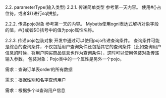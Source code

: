 2.2. parameterType(输入类型)
2.2.1. 传递简单类型
        参考第一天内容。
        使用#{}占位符，或者${}进行sql拼接。

2.2.2. 传递pojo对象
参考第一天的内容。
Mybatis使用ognl表达式解析对象字段的值，#{}或者${}括号中的值为pojo属性名称。

2.2.3. 传递pojo包装对象
	开发中通过可以使用pojo传递查询条件。
查询条件可能是综合的查询条件，不仅包括用户查询条件还包括其它的查询条件（比如查询用户信息的时候，将用户购买商品信息也作为查询条件），这时可以使用包装对象传递输入参数。
包装对象：Pojo类中的一个属性是另外一个pojo。

需求：查询订单表order的所有数据

需求：根据性别和名字查询用户

需求：根据多个id查询用户信息